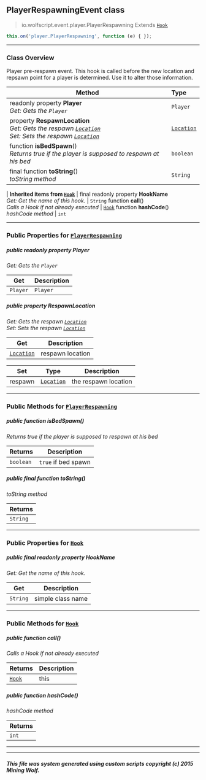 ## PlayerRespawningEvent __class__

>io.wolfscript.event.player.PlayerRespawning
>Extends [`Hook`](../../hook/Hook.md)
``` javascript
this.on('player.PlayerRespawning', function (e) { });
```


---

### Class Overview

Player pre-respawn event. This hook is called before the new location and repsawn point for a player is determined. Use it to alter those information.

Method | Type   
--- | :--- 
 readonly property __Player__ <br> _Get: Gets the `Player`_ | `Player`
  property __RespawnLocation__ <br> _Get: Gets the respawn [`Location`](../../api/world/position/Location.md)<br>Set: Sets the respawn [`Location`](../../api/world/position/Location.md)_ | [`Location`](../../api/world/position/Location.md)
 function __isBedSpawn__() <br> _Returns true if the player is supposed to respawn at his bed_ | `boolean`
final function __toString__() <br> _toString method_ | `String`
 |
__Inherited items from [`Hook`](../../hook/Hook.md)__ |
final readonly property __HookName__ <br> _Get: Get the name of this hook._ | `String`
 function __call__() <br> _Calls a Hook if not already executed_ | [`Hook`](../../hook/Hook.md)
 function __hashCode__() <br> _hashCode method_ | `int`





---


### Public Properties for [`PlayerRespawning`](PlayerRespawning.md)

##### <a id='player'></a>public  readonly property __Player__

_Get: Gets the `Player`_

Get | Description
--- | --- 
`Player` | `Player`



##### <a id='respawnlocation'></a>public   property __RespawnLocation__

_Get: Gets the respawn [`Location`](../../api/world/position/Location.md)<br>Set: Sets the respawn [`Location`](../../api/world/position/Location.md)_

Get | Description
--- | --- 
[`Location`](../../api/world/position/Location.md) | respawn location

Set | Type | Description  
--- | --- | --- 
respawn | [`Location`](../../api/world/position/Location.md) | the respawn location


---

### Public Methods for [`PlayerRespawning`](PlayerRespawning.md)

##### <a id='isbedspawn'></a>public  function __isBedSpawn__()

_Returns true if the player is supposed to respawn at his bed_

Returns | Description
--- | --- 
`boolean` | `true` if bed spawn


##### <a id='tostring'></a>public final function __toString__()

_toString method_

Returns | 
--- | 
`String` |


---

### Public Properties for [`Hook`](../../hook/Hook.md)

##### <a id='hookname'></a>public final readonly property __HookName__

_Get: Get the name of this hook._

Get | Description
--- | --- 
`String` | simple class name



---

### Public Methods for [`Hook`](../../hook/Hook.md)

##### <a id='call'></a>public  function __call__()

_Calls a Hook if not already executed_

Returns | Description
--- | --- 
[`Hook`](../../hook/Hook.md) | this


##### <a id='hashcode'></a>public  function __hashCode__()

_hashCode method_

Returns | 
--- | 
`int` |


---


---


##### This file was system generated using custom scripts copyright (c) 2015 Mining Wolf.
	

